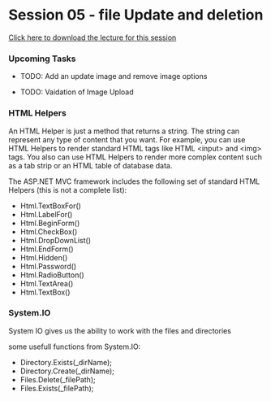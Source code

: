 # Session 05 - file Update and deletion

[Click here to download the lecture for this session](https://www.idrive.com/idrive/sh/sh?k=t4w2y9f3q9)


### Upcoming Tasks

  - TODO: Add an update image and remove image options

  - TODO: Vaidation of Image Upload


### HTML Helpers

An HTML Helper is just a method that returns a string. The string can represent any type of content that you want. For example, you can use HTML Helpers to render standard HTML tags like HTML \<input\> and \<img\> tags. You also can use HTML Helpers to render more complex content such as a tab strip or an HTML table of database data.

The ASP.NET MVC framework includes the following set of standard HTML Helpers (this is not a complete list):

- Html.TextBoxFor()
- Html.LabelFor()
- Html.BeginForm()
- Html.CheckBox()
- Html.DropDownList()
- Html.EndForm()
- Html.Hidden()
- Html.Password()
- Html.RadioButton()
- Html.TextArea()
- Html.TextBox()


### System.IO

System IO gives us the ability to work with the files and directories

some usefull functions from System.IO:

- Directory.Exists(_dirName);
- Directory.Create(_dirName);
- Files.Delete(_filePath);
- Files.Exists(_filePath);
